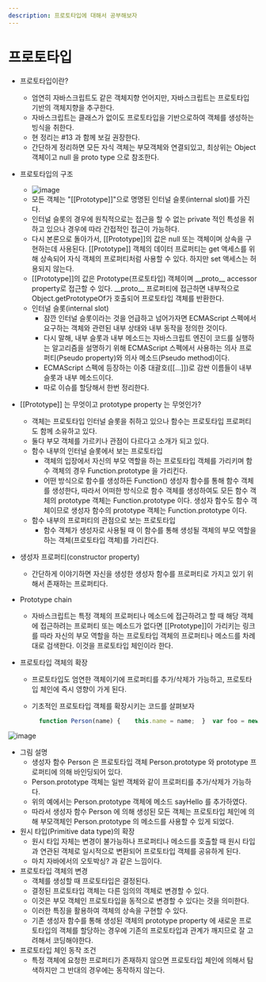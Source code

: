 ```yaml
---
description: 프로토타입에 대해서 공부해보자
---
```


# 프로토타입

* 프로토타입이란?
  * 엄연히 자바스크립트도 같은 객체지향 언어지만, 자바스크립트는 프로토타입 기반의 객체지향을 추구한다.
  * 자바스크립트는 클래스가 없이도 프로토타입을 기반으로하여 객체를 생성하는 빙식을 취한다.
  * 현 정리는 \#13 과 함께 보길 권장한다.
  * 간단하게 정리하면 모든 자식 객체는 부모객체와 연결되있고, 최상위는 Object 객체이고 null 을 proto type 으로 참조한다.
* 프로토타입의 구조
  * ![image](https://user-images.githubusercontent.com/16012504/65425277-962c2d80-de48-11e9-8cda-8a0af6463c66.png)
  * 모든 객체는 "\[\[Prototype\]\]"으로 명명된 인터널 슬롯\(internal slot\)를 가진다.
  * 인터널 슬롯의 경우에 원칙적으로는 접근을 할 수 없는 private 적인 특성을 취하고 있으나 경우에 따라 간접적인 접근이 가능하다.
  * 다시 본론으로 돌아가서, \[\[Prototype\]\]의 값은 null 또는 객체이며 상속을 구현하는데 사용된다. \[\[Prototype\]\] 객체의 데이터 프로퍼티는 get 액세스를 위해 상속되어 자식 객체의 프로퍼티처럼 사용할 수 있다. 하지만 set 액세스는 허용되지 않는다.
  * \[\[Prototype\]\]의 값은 Prototype\(프로토타입\) 객체이며 \_\_proto\_\_ accessor property로 접근할 수 있다. \_\_proto\_\_ 프로퍼티에 접근하면 내부적으로 Object.getPrototypeOf가 호출되어 프로토타입 객체를 반환한다.     
  * 인터널 슬롯\(internal slot\)
    * 잠깐 인터널 슬롯이라는 것을 언급하고 넘어가자면 ECMAScript 스펙에서 요구하는 객체와 관련된 내부 상태와 내부 동작을 정의한 것이다. 
    * 다시 말해, 내부 슬롯과 내부 메소드는 자바스크립트 엔진이 코드를 실행하는 알고리즘을 설명하기 위해 ECMAScript 스펙에서 사용하는 의사 프로퍼티\(Pseudo property\)와 의사 메소드\(Pseudo method\)이다. 
    * ECMAScript 스펙에 등장하는 이중 대괄호\(\[\[…\]\]\)로 감싼 이름들이 내부 슬롯과 내부 메소드이다.
    * 따로 이슈를 할당해서 한번 정리한다.
* \[\[Prototype\]\] 는 무엇이고 prototype property 는 무엇인가?
  * 객체는 프로토타입 인터널 슬롯을 취하고 있으나 함수는 프로토타입 프로퍼티도 함께 소유하고 있다.
  * 둘다 부모 객체를 가르키나 관점이 다르다고 소개가 되고 있다.
  * 함수 내부의 인터널 슬롯에서 보는 프로토타입
    * 객체의 입장에서 자신의 부모 역할을 하는 프로토타입 객체를 가리키며 함수 객체의 경우 Function.prototype 을 가리킨다. 
    * 어떤 방식으로 함수를 생성하든 Function\(\) 생성자 함수를 통해 함수 객체를 생성한다, 따라서 어떠한 방식으로 함수 객체를 생성하여도 모든 함수 객체의 prototype 객체는 Function.prototype 이다. 생성자 함수도 함수 객체이므로 생성자 함수의 prototype 객체는 Function.prototype 이다.
  * 함수 내부의 프로퍼티의 관점으로 보는 프로토타입
    * 함수 객체가 생성자로 사용될 때 이 함수를 통해 생성될 객체의 부모 역할을 하는 객체\(프로토타입 객체\)를 가리킨다.
* 생성자 프로퍼티\(constructor property\)
  * 간단하게 이야기하면 자신을 생성한 생성자 함수를 프로퍼티로 가지고 있기 위해서 존재하는 프로퍼티다.
* Prototype chain
  * 자바스크립트는 특정 객체의 프로퍼티나 메소드에 접근하려고 할 때 해당 객체에 접근하려는 프로퍼티 또는 메소드가 없다면 \[\[Prototype\]\]이 가리키는 링크를 따라 자신의 부모 역할을 하는 프로토타입 객체의 프로퍼티나 메소드를 차례대로 검색한다. 이것을 프로토타입 체인이라 한다.



* 프로토타입 객체의 확장
  * 프로토타입도 엄연한 객체이기에 프로퍼티를 추가/삭제가 가능하고, 프로토타입 체인에 즉시 영향이 가게 된다.
  * 기초적인 프로토타입 객체를 확장시키는 코드를 살펴보자

    ```javascript
      function Person(name) {    this.name = name;  }  var foo = new Person('Lee');  Person.prototype.sayHello = function(){    console.log('Hi! my name is ' + this.name);  };  foo.sayHello();
    ```

![image](https://user-images.githubusercontent.com/16012504/65509000-68a8b800-df0c-11e9-8460-3de60d7cfd17.png)

* 그림 설명
  * 생성자 함수 Person 은 프로토타입 객체 Person.prototype 와 prototype 프로퍼티에 의해 바인딩되어 있다. 
  * Person.prototype 객체는 일반 객체와 같이 프로퍼티를 추가/삭제가 가능하다. 
  * 위의 예에서는 Person.prototype 객체에 메소드 sayHello 를 추가하였다. 
  * 따라서 생성자 함수 Person 에 의해 생성된 모든 객체는 프로토타입 체인에 의해 부모객체인 Person.prototype 의 메소드를 사용할 수 있게 되었다.
* 원시 타입\(Primitive data type\)의 확장
  * 원시 타입 자체는 변경이 불가능하나 프로퍼티나 메소드를 호출할 때 원시 타입과 연관된 객체로 일시적으로 변환되어 프로토타입 객체를 공유하게 된다.
  * 마치 자바에서의 오토박싱? 과 같은 느낌이다.
* 프로토타입 객체의 변경
  * 객체를 생성할 때 프로토타입은 결정된다.
  * 결정된 프로토타입 객체는 다른 임의의 객체로 변경할 수 있다.
  * 이것은 부모 객체인 프로토타입을 동적으로 변경할 수 있다는 것을 의미한다.
  * 이러한 특징을 활용하여 객체의 상속을 구현할 수 있다.
  * 기존 생성자 함수를 통해 생성된 객체의 prototype property 에 새로운 프로토타입의 객체를 할당하는 경우에 기존의 프로토타입과 관계가 깨지므로 잘 고려해서 코딩해야한다.
* 프로토타입 체인 동작 조건
  * 특정 객체에 요청한 프로퍼티가 존재하지 않으면 프로토타입 체인에 의해서 탐색하지만 그 반대의 경우에는 동작하지 않는다.


